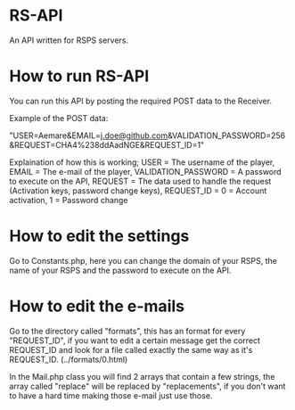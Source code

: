 # RS-API
An API written for RSPS servers.

# How to run RS-API
You can run this API by posting the required POST data to the Receiver.

Example of the POST data: 

"USER=Aemare&EMAIL=j.doe@github.com&VALIDATION_PASSWORD=256&REQUEST=CHA4%238ddAadNGE&REQUEST_ID=1"

Explaination of how this is working;
USER = The username of the player,
EMAIL = The e-mail of the player,
VALIDATION_PASSWORD = A password to execute on the API,
REQUEST = The data used to handle the request (Activation keys, password change keys),
REQUEST_ID = 0 = Account activation, 1 = Password change

# How to edit the settings
Go to Constants.php, here you can change the domain of your RSPS, the name of your RSPS and the password to execute on the API.

# How to edit the e-mails
Go to the directory called "formats", this has an format for every "REQUEST_ID", if you want to edit a certain message get the correct REQUEST_ID and look for a file called exactly the same way as it's REQUEST_ID. (../formats/0.html)

In the Mail.php class you will find 2 arrays that contain a few strings, the array called "replace" will be replaced by "replacements", if you don't want to have a hard time making those e-mail just use those.
